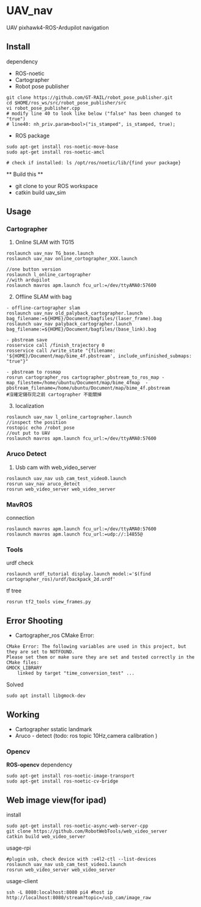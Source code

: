 # UAV_nav
UAV pixhawk4-ROS-Ardupilot navigation

## Install
dependency
- ROS-noetic
- Cartographer
- Robot pose publisher
```
git clone https://github.com/GT-RAIL/robot_pose_publisher.git
cd $HOME/ros_ws/src/robot_pose_publisher/src
vi robot_pose_publisher.cpp
# modify line 40 to look like below ("false" has been changed to "true")
# line40: nh_priv.param<bool>("is_stamped", is_stamped, true);

```
- ROS package
```
sudo apt-get install ros-noetic-move-base
sudo apt-get install ros-noetic-amcl

# check if installed: ls /opt/ros/noetic/lib/{find your package}
```
** Build this **  
- git clone to your ROS workspace
- catkin build uav_sim

## Usage
### Cartographer
1) Online SLAM with TG15
```
roslaunch uav_nav TG_base.launch 
roslaunch uav_nav online_cortographer_XXX.launch

//one button version
roslaunch l_online_cartographer
//with ardupilot
roslaunch mavros apm.launch fcu_url:=/dev/ttyAMA0:57600  
```
2) Offline SLAM with bag
```
- offline-cartographer slam
roslaunch uav_nav old_palyback_cartographer.launch bag_filename:=${HOME}/Document/bagfiles/(laser_frame).bag
roslaunch uav_nav palyback_cartographer.launch bag_filename:=${HOME}/Document/bagfiles/(base_link).bag 

- pbstream save
rosservice call /finish_trajectory 0
rosservice call /write_state "{filename: '${HOME}/Document/map/bime_4f.pbstream', include_unfinished_submaps: "true"}"

- pbstream to rosmap
rosrun cartographer_ros cartographer_pbstream_to_ros_map -map_filestem=/home/ubuntu/Document/map/bime_4fmap  -pbstream_filename=/home/ubuntu/Document/map/bime_4f.pbstream
#沒確定儲存完之前 cartographer 不能關掉
```
3) localization
```
roslaunch uav_nav l_online_cartographer.launch
//inspect the position
rostopic echo /robot_pose
//out put to UAV
roslaunch mavros apm.launch fcu_url:=/dev/ttyAMA0:57600 
```

### Aruco Detect
1) Usb cam with web_video_server
```
roslaunch uav_nav usb_cam_test_video0.launch
rosrun uav_nav aruco_detect
rosrun web_video_server web_video_server
```
### MavROS
connection
```
roslaunch mavros apm.launch fcu_url:=/dev/ttyAMA0:57600  
roslaunch mavros apm.launch fcu_url:=udp://:14855@
```

### Tools
urdf check
```
roslaunch urdf_tutorial display.launch model:='$(find cartographer_ros)/urdf/backpack_2d.urdf'
```
tf tree
```
rosrun tf2_tools view_frames.py
```

## Error Shooting
- Cartographer_ros CMake Error:
```
CMake Error: The following variables are used in this project, but they are set to NOTFOUND.
Please set them or make sure they are set and tested correctly in the CMake files:
GMOCK_LIBRARY
    linked by target "time_conversion_test" ...
```
Solved
```
sudo apt install libgmock-dev
```

## Working
- Cartographer sstatic landmark
- Aruco - detect (todo: ros topic 10Hz,camera calibration )

### Opencv
**ROS-opencv**
dependency
```
sudo apt-get install ros-noetic-image-transport
sudo apt-get install ros-noetic-cv-bridge
```
## Web image view(for ipad)
install
```
sudo apt-get install ros-noetic-async-web-server-cpp
git clone https://github.com/RobotWebTools/web_video_server
catkin build web_video_server
```
usage-rpi
```
#plugin usb, check device with :v4l2-ctl --list-devices
roslaunch uav_nav usb_cam_test_video1.launch
rosrun web_video_server web_video_server
```
usage-client
```
ssh -L 8080:localhost:8080 pi4 #host ip
http://localhost:8080/stream?topic=/usb_cam/image_raw
```
